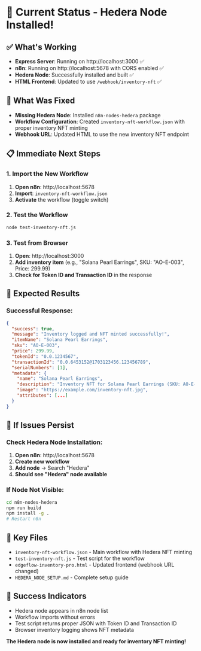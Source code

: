 # 🎯 Current Status - Hedera Node Installed!

## ✅ What's Working
- **Express Server**: Running on http://localhost:3000 ✅
- **n8n**: Running on http://localhost:5678 with CORS enabled ✅
- **Hedera Node**: Successfully installed and built ✅
- **HTML Frontend**: Updated to use `/webhook/inventory-nft` ✅

## 🔧 What Was Fixed
- **Missing Hedera Node**: Installed `n8n-nodes-hedera` package
- **Workflow Configuration**: Created `inventory-nft-workflow.json` with proper inventory NFT minting
- **Webhook URL**: Updated HTML to use the new inventory NFT endpoint

## 📋 Immediate Next Steps

### 1. Import the New Workflow
1. **Open n8n**: http://localhost:5678
2. **Import**: `inventory-nft-workflow.json`
3. **Activate** the workflow (toggle switch)

### 2. Test the Workflow
```bash
node test-inventory-nft.js
```

### 3. Test from Browser
1. **Open**: http://localhost:3000
2. **Add inventory item** (e.g., "Solana Pearl Earrings", SKU: "AO-E-003", Price: 299.99)
3. **Check for Token ID and Transaction ID** in the response

## 🎯 Expected Results

### Successful Response:
```json
{
  "success": true,
  "message": "Inventory logged and NFT minted successfully!",
  "itemName": "Solana Pearl Earrings",
  "sku": "AO-E-003",
  "price": 299.99,
  "tokenId": "0.0.1234567",
  "transactionId": "0.0.6453152@1703123456.123456789",
  "serialNumbers": [1],
  "metadata": {
    "name": "Solana Pearl Earrings",
    "description": "Inventory NFT for Solana Pearl Earrings (SKU: AO-E-003, Price: $299.99)",
    "image": "https://example.com/inventory-nft.jpg",
    "attributes": [...]
  }
}
```

## 🚨 If Issues Persist

### Check Hedera Node Installation:
1. **Open n8n**: http://localhost:5678
2. **Create new workflow**
3. **Add node** → Search "Hedera"
4. **Should see "Hedera" node available**

### If Node Not Visible:
```bash
cd n8n-nodes-hedera
npm run build
npm install -g .
# Restart n8n
```

## 📁 Key Files
- `inventory-nft-workflow.json` - Main workflow with Hedera NFT minting
- `test-inventory-nft.js` - Test script for the workflow
- `edgeflow-inventory-pro.html` - Updated frontend (webhook URL changed)
- `HEDERA_NODE_SETUP.md` - Complete setup guide

## 🎉 Success Indicators
- Hedera node appears in n8n node list
- Workflow imports without errors
- Test script returns proper JSON with Token ID and Transaction ID
- Browser inventory logging shows NFT metadata

**The Hedera node is now installed and ready for inventory NFT minting!** 